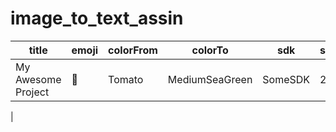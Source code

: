 # image_to_text_assin

| title               | emoji | colorFrom | colorTo | sdk     | sdk_version | app_file | pinned |
| ------------------- | ----- | --------- | ------- | ------- | ----------- | -------- | ------ |
| My Awesome Project | 🎉  | Tomato    | MediumSeaGreen | SomeSDK | 2.0         | app.py   | false  |
|
